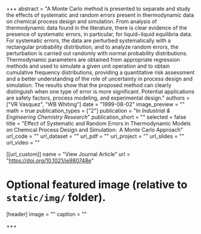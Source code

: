 +++
abstract = "A Monte Carlo method is presented to separate and study the effects of systematic and random errors present in thermodynamic data on chemical process design and simulation. From analysis of thermodynamic data found in the literature, there is clear evidence of the presence of systematic errors, in particular, for liquid−liquid equilibria data. For systematic errors, the data are perturbed systematically with a rectangular probability distribution, and to analyze random errors, the perturbation is carried out randomly with normal probability distributions. Thermodynamic parameters are obtained from appropriate regression methods and used to simulate a given unit operation and to obtain cumulative frequency distributions, providing a quantitative risk assessment and a better understanding of the role of uncertainty in process design and simulation. The results show that the proposed method can clearly distinguish when one type of error is more significant. Potential applications are safety factors, process modeling, and experimental design."
authors = ["VR Vasquez", "WB Whiting"]
date = "1999-08-02"
image_preview = ""
math = true
publication_types = ["2"]
publication = "In *Industrial & Engineering Chemistry Research*"
publication_short = ""
selected = false
title = "Effect of Systematic and Random Errors in Thermodynamic Models on Chemical Process Design and Simulation:  A Monte Carlo Approach"
url_code = ""
url_dataset = ""
url_pdf = ""
url_project = ""
url_slides = ""
url_video = ""

[[url_custom]]
name = "View Journal Article"
url = "https://doi.org/10.1021/ie980748e"

# Optional featured image (relative to `static/img/` folder).
[header]
image = ""
caption = ""

+++

